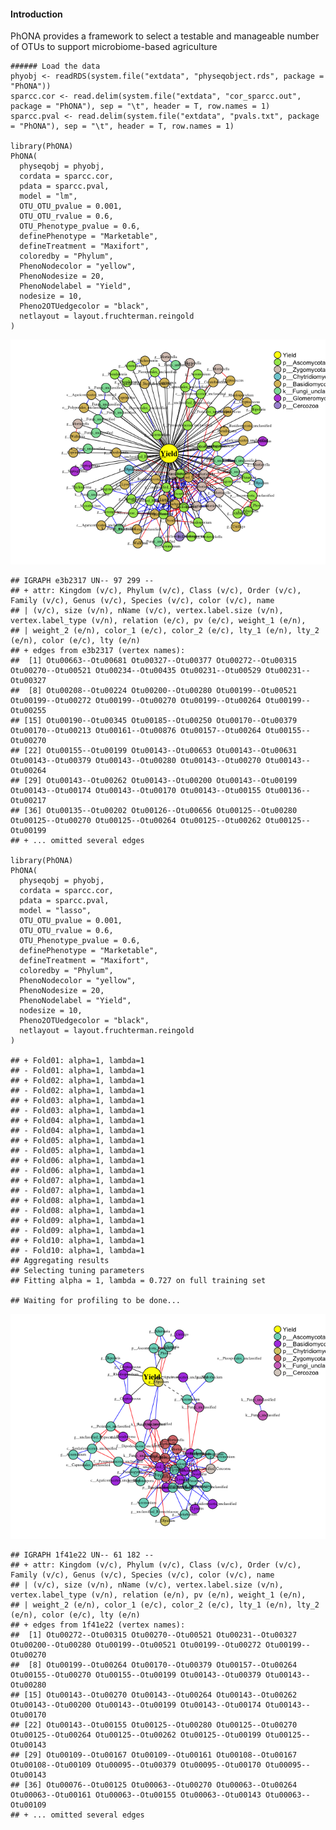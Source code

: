 #### Introduction

PhONA provides a framework to select a testable and manageable number of
OTUs to support microbiome-based agriculture

    ###### Load the data
    phyobj <- readRDS(system.file("extdata", "physeqobject.rds", package = "PhONA"))
    sparcc.cor <- read.delim(system.file("extdata", "cor_sparcc.out", package = "PhONA"), sep = "\t", header = T, row.names = 1)
    sparcc.pval <- read.delim(system.file("extdata", "pvals.txt", package = "PhONA"), sep = "\t", header = T, row.names = 1)

    library(PhONA)
    PhONA(
      physeqobj = phyobj,
      cordata = sparcc.cor,
      pdata = sparcc.pval,
      model = "lm",
      OTU_OTU_pvalue = 0.001,
      OTU_OTU_rvalue = 0.6,
      OTU_Phenotype_pvalue = 0.6,
      definePhenotype = "Marketable",
      defineTreatment = "Maxifort",
      coloredby = "Phylum",
      PhenoNodecolor = "yellow",
      PhenoNodesize = 20,
      PhenoNodelabel = "Yield",
      nodesize = 10,
      Pheno2OTUedgecolor = "black",
      netlayout = layout.fruchterman.reingold
    )

![](https://github.com/ravinpoudel/PhONA/blob/master/vignettes/PhONA_files/figure-markdown_strict/unnamed-chunk-2-1.png)

    ## IGRAPH e3b2317 UN-- 97 299 -- 
    ## + attr: Kingdom (v/c), Phylum (v/c), Class (v/c), Order (v/c), Family (v/c), Genus (v/c), Species (v/c), color (v/c), name
    ## | (v/c), size (v/n), nName (v/c), vertex.label.size (v/n), vertex.label_type (v/n), relation (e/c), pv (e/c), weight_1 (e/n),
    ## | weight_2 (e/n), color_1 (e/c), color_2 (e/c), lty_1 (e/n), lty_2 (e/n), color (e/c), lty (e/n)
    ## + edges from e3b2317 (vertex names):
    ##  [1] Otu00663--Otu00681 Otu00327--Otu00377 Otu00272--Otu00315 Otu00270--Otu00521 Otu00234--Otu00435 Otu00231--Otu00529 Otu00231--Otu00327
    ##  [8] Otu00208--Otu00224 Otu00200--Otu00280 Otu00199--Otu00521 Otu00199--Otu00272 Otu00199--Otu00270 Otu00199--Otu00264 Otu00199--Otu00255
    ## [15] Otu00190--Otu00345 Otu00185--Otu00250 Otu00170--Otu00379 Otu00170--Otu00213 Otu00161--Otu00876 Otu00157--Otu00264 Otu00155--Otu00270
    ## [22] Otu00155--Otu00199 Otu00143--Otu00653 Otu00143--Otu00631 Otu00143--Otu00379 Otu00143--Otu00280 Otu00143--Otu00270 Otu00143--Otu00264
    ## [29] Otu00143--Otu00262 Otu00143--Otu00200 Otu00143--Otu00199 Otu00143--Otu00174 Otu00143--Otu00170 Otu00143--Otu00155 Otu00136--Otu00217
    ## [36] Otu00135--Otu00202 Otu00126--Otu00656 Otu00125--Otu00280 Otu00125--Otu00270 Otu00125--Otu00264 Otu00125--Otu00262 Otu00125--Otu00199
    ## + ... omitted several edges

    library(PhONA)
    PhONA(
      physeqobj = phyobj,
      cordata = sparcc.cor,
      pdata = sparcc.pval,
      model = "lasso",
      OTU_OTU_pvalue = 0.001,
      OTU_OTU_rvalue = 0.6,
      OTU_Phenotype_pvalue = 0.6,
      definePhenotype = "Marketable",
      defineTreatment = "Maxifort",
      coloredby = "Phylum",
      PhenoNodecolor = "yellow",
      PhenoNodesize = 20,
      PhenoNodelabel = "Yield",
      nodesize = 10,
      Pheno2OTUedgecolor = "black",
      netlayout = layout.fruchterman.reingold
    )

    ## + Fold01: alpha=1, lambda=1 
    ## - Fold01: alpha=1, lambda=1 
    ## + Fold02: alpha=1, lambda=1 
    ## - Fold02: alpha=1, lambda=1 
    ## + Fold03: alpha=1, lambda=1 
    ## - Fold03: alpha=1, lambda=1 
    ## + Fold04: alpha=1, lambda=1 
    ## - Fold04: alpha=1, lambda=1 
    ## + Fold05: alpha=1, lambda=1 
    ## - Fold05: alpha=1, lambda=1 
    ## + Fold06: alpha=1, lambda=1 
    ## - Fold06: alpha=1, lambda=1 
    ## + Fold07: alpha=1, lambda=1 
    ## - Fold07: alpha=1, lambda=1 
    ## + Fold08: alpha=1, lambda=1 
    ## - Fold08: alpha=1, lambda=1 
    ## + Fold09: alpha=1, lambda=1 
    ## - Fold09: alpha=1, lambda=1 
    ## + Fold10: alpha=1, lambda=1 
    ## - Fold10: alpha=1, lambda=1 
    ## Aggregating results
    ## Selecting tuning parameters
    ## Fitting alpha = 1, lambda = 0.727 on full training set

    ## Waiting for profiling to be done...

![](https://github.com/ravinpoudel/PhONA/blob/master/vignettes/PhONA_files/figure-markdown_strict/unnamed-chunk-3-1.png)

    ## IGRAPH 1f41e22 UN-- 61 182 -- 
    ## + attr: Kingdom (v/c), Phylum (v/c), Class (v/c), Order (v/c), Family (v/c), Genus (v/c), Species (v/c), color (v/c), name
    ## | (v/c), size (v/n), nName (v/c), vertex.label.size (v/n), vertex.label_type (v/n), relation (e/n), pv (e/n), weight_1 (e/n),
    ## | weight_2 (e/n), color_1 (e/c), color_2 (e/c), lty_1 (e/n), lty_2 (e/n), color (e/c), lty (e/n)
    ## + edges from 1f41e22 (vertex names):
    ##  [1] Otu00272--Otu00315 Otu00270--Otu00521 Otu00231--Otu00327 Otu00200--Otu00280 Otu00199--Otu00521 Otu00199--Otu00272 Otu00199--Otu00270
    ##  [8] Otu00199--Otu00264 Otu00170--Otu00379 Otu00157--Otu00264 Otu00155--Otu00270 Otu00155--Otu00199 Otu00143--Otu00379 Otu00143--Otu00280
    ## [15] Otu00143--Otu00270 Otu00143--Otu00264 Otu00143--Otu00262 Otu00143--Otu00200 Otu00143--Otu00199 Otu00143--Otu00174 Otu00143--Otu00170
    ## [22] Otu00143--Otu00155 Otu00125--Otu00280 Otu00125--Otu00270 Otu00125--Otu00264 Otu00125--Otu00262 Otu00125--Otu00199 Otu00125--Otu00143
    ## [29] Otu00109--Otu00167 Otu00109--Otu00161 Otu00108--Otu00167 Otu00108--Otu00109 Otu00095--Otu00379 Otu00095--Otu00170 Otu00095--Otu00143
    ## [36] Otu00076--Otu00125 Otu00063--Otu00270 Otu00063--Otu00264 Otu00063--Otu00161 Otu00063--Otu00155 Otu00063--Otu00143 Otu00063--Otu00109
    ## + ... omitted several edges
